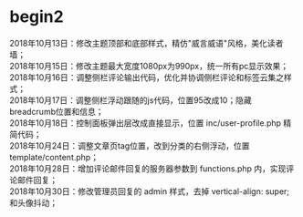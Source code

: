 # begin2
2018年10月13日：修改主题顶部和底部样式，精仿"威言威语"风格，美化读者墙；<br/>
2018年10月15日：修改主题最大宽度1080px为990px，统一所有pc显示效果；<br/>
2018年10月16日：调整侧栏评论输出代码，优化并协调侧栏评论和标签云集之样式；<br/>
2018年10月17日：调整侧栏浮动跟随的js代码，位置95改成10；隐藏breadcrumb位置和信息；<br/>
2018年10月18日：控制面板弹出层改成直接显示，位置 inc/user-profile.php 精简代码；<br/>
2018年10月24日：调整文章页tag位置，改到分类的右侧浮动，位置 template/content.php；<br/>
2018年10月28日：增加评论邮件回复的服务器参数到 functions.php 内，实现评论邮件回复；<br/>
2018年10月30日：修改管理员回复的 admin 样式，去掉 vertical-align: super; 和头像抖动；<br/>
